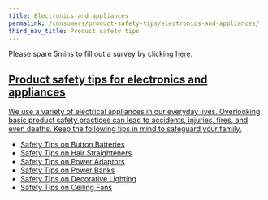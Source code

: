 ```yaml
---
title: Electronics and appliances
permalink: /consumers/product-safety-tips/electronics-and-appliances/
third_nav_title: Product safety tips
---
```

Please spare 5mins to fill out a survey by clicking <a href = "https://form.gov.sg/63a160c3cf15ee00129a4ab4">here.
## Product safety tips for electronics and appliances

We use a variety of electrical appliances in our everyday lives. Overlooking basic product safety practices can lead to accidents, injuries, fires, and even deaths. Keep the following tips in mind to safeguard your family.

* [Safety Tips on Button Batteries](/safety-tips-on-button-batteries)
* [Safety Tips on Hair Straighteners](/safety-tips-on-hair-straighteners)
* [Safety Tips on Power Adaptors](/safety-tips-on-power-adaptors)
* [Safety Tips on Power Banks](/safety-tips-on-power-banks)
* [Safety Tips on Decorative Lighting](/safety-tips-on-decorative-lighting)
* [Safety Tips on Ceiling Fans](/safety-tips-on-ceiling-fans)
